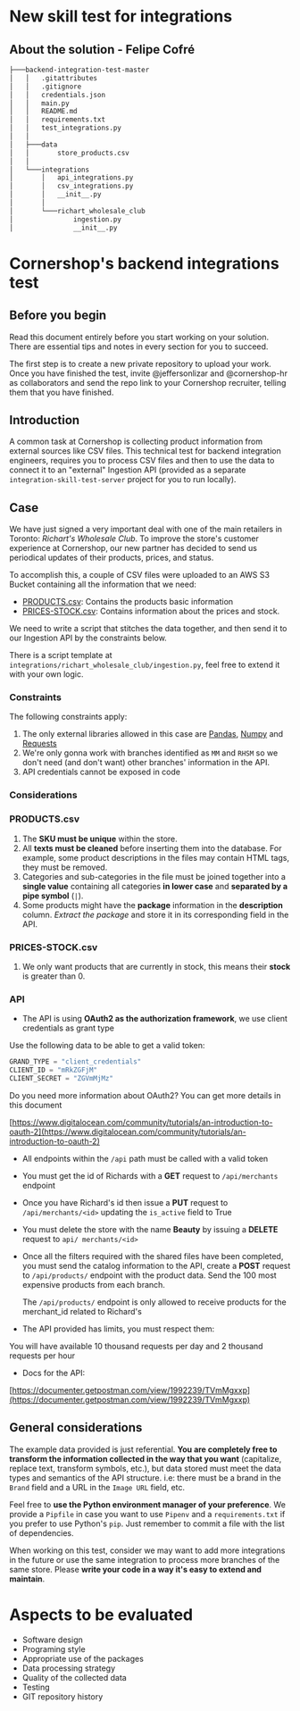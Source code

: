 # New skill test for integrations

## About the solution - Felipe Cofré
```bash
├───backend-integration-test-master
│   │   .gitattributes
│   │   .gitignore
│   │   credentials.json
│   │   main.py
│   │   README.md
│   │   requirements.txt
│   │   test_integrations.py
│   │
│   ├───data
│   │       store_products.csv
│   │
│   └───integrations
│       │   api_integrations.py
│       │   csv_integrations.py
│       │   __init__.py
│       │
│       └───richart_wholesale_club
│               ingestion.py
│               __init__.py
```

# Cornershop's backend integrations test

## Before you begin

Read this document entirely before you start working on your solution. There are essential tips and notes in every section for you to succeed.

The first step is to create a new private repository to upload your work. Once you have finished the test, invite @jeffersonlizar and @cornershop-hr as collaborators and send the repo link to your Cornershop recruiter, telling them that you have finished.

## Introduction

A common task at Cornershop is collecting product information from external sources like CSV files. This technical test for backend integration engineers, requires you to process CSV files and then to use the data to connect it to an "external" Ingestion API (provided as a separate `integration-skill-test-server` project for you to run locally).

## Case

We have just signed a very important deal with one of the main retailers in Toronto: *Richart's Wholesale Club*. To improve the store's customer experience at Cornershop, our new partner has decided to send us periodical updates of their products, prices, and status. 

To accomplish this, a couple of CSV files were uploaded to an AWS S3 Bucket containing all the information that we need:

- [PRODUCTS.csv](https://cornershop-scrapers-evaluation.s3.amazonaws.com/public/PRODUCTS.csv): Contains the products basic information
- [PRICES-STOCK.csv](https://cornershop-scrapers-evaluation.s3.amazonaws.com/public/PRICES-STOCK.csv): Contains information about the prices and stock.

We need to write a script that stitches the data together, and then send it to our Ingestion API by  the constraints below.

There is a script template at `integrations/richart_wholesale_club/ingestion.py`, feel free to extend it with your own logic.

### Constraints

The following constraints apply:

1. The only external libraries allowed in this case are [Pandas](https://pandas.pydata.org/), [Numpy](https://numpy.org/) and [Requests](https://requests.readthedocs.io/)
2. We're only gonna work with branches identified as  `MM` and `RHSM` so we don't need (and don't want) other branches' information in the API.
3. API credentials cannot be exposed in code

### Considerations

### PRODUCTS.csv

1. The **SKU must be unique** within the store.
2. All **texts must be cleaned** before inserting them into the database. For example, some product descriptions in the files may contain HTML tags, they must be removed.
3. Categories and sub-categories in the file must be joined together into a **single value** containing all categories **in lower case** and **separated by a pipe symbol** (`|`).
4. Some products might have the **package** information in the **description** column. *Extract the package* and store it in its corresponding field in the API.

### PRICES-STOCK.csv

1. We only want products that are currently in stock, this means their **stock** is greater than 0.

### API

- The API is using **OAuth2 as the authorization framework**, we use client credentials as grant type

Use the following data to be able to get a valid token:

```python
GRAND_TYPE = "client_credentials"
CLIENT_ID = "mRkZGFjM"
CLIENT_SECRET = "ZGVmMjMz"
```

Do you need more information about OAuth2? You can get more details in this document

[https://www.digitalocean.com/community/tutorials/an-introduction-to-oauth-2](https://www.digitalocean.com/community/tutorials/an-introduction-to-oauth-2)

- All endpoints within the `/api` path must be called with a valid token
- You must get the id of Richards with a **GET** request to `/api/merchants` endpoint
- Once you have Richard's id then issue a **PUT** request to `/api/merchants/<id>` updating the `is_active` field to True
- You must delete the store with the name **Beauty** by issuing a **DELETE** request to `api/ merchants/<id>`
- Once all the filters required with the shared files have been completed, you must send the catalog information to the API, create a **POST** request to `/api/products/` endpoint with the product data. Send the 100 most expensive products from each branch.

    The `/api/products/` endpoint is only allowed to receive products for the merchant_id related to Richard's

- The API provided has limits, you must respect them:

You will have available 10 thousand requests per day and 2 thousand requests per hour

- Docs for the API:

[https://documenter.getpostman.com/view/1992239/TVmMgxxp](https://documenter.getpostman.com/view/1992239/TVmMgxxp)

## General considerations

The example data provided is just referential. **You are completely free to transform the information collected in the way that you want** (capitalize, replace text, transform symbols, etc.), but data stored must meet the data types and semantics of the API structure. i.e: there must be a brand in the `Brand` field and a URL in the `Image URL` field, etc.

Feel free to **use the Python environment manager of your preference**. We provide a `Pipfile` in case you want to use `Pipenv` and a `requirements.txt` if you prefer to use Python's `pip`. Just remember to commit a file with the list of dependencies.

When working on this test, consider we may want to add more integrations in the future or use the same integration to process more branches of the same store. Please **write your code in a way it's easy to extend and maintain**.

# Aspects to be evaluated

- Software design
- Programing style
- Appropriate use of the packages
- Data processing strategy
- Quality of the collected data
- Testing
- GIT repository history